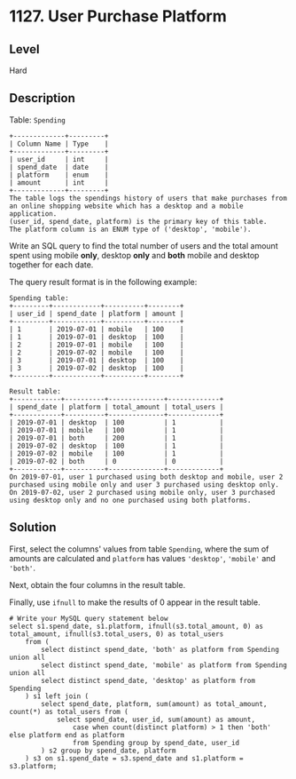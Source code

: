 # 1127. User Purchase Platform
## Level
Hard

## Description
Table: `Spending`
```
+-------------+---------+
| Column Name | Type    |
+-------------+---------+
| user_id     | int     |
| spend_date  | date    |
| platform    | enum    | 
| amount      | int     |
+-------------+---------+
The table logs the spendings history of users that make purchases from an online shopping website which has a desktop and a mobile application.
(user_id, spend_date, platform) is the primary key of this table.
The platform column is an ENUM type of ('desktop', 'mobile').
```
Write an SQL query to find the total number of users and the total amount spent using mobile **only**, desktop **only** and **both** mobile and desktop together for each date.

The query result format is in the following example:
```
Spending table:
+---------+------------+----------+--------+
| user_id | spend_date | platform | amount |
+---------+------------+----------+--------+
| 1       | 2019-07-01 | mobile   | 100    |
| 1       | 2019-07-01 | desktop  | 100    |
| 2       | 2019-07-01 | mobile   | 100    |
| 2       | 2019-07-02 | mobile   | 100    |
| 3       | 2019-07-01 | desktop  | 100    |
| 3       | 2019-07-02 | desktop  | 100    |
+---------+------------+----------+--------+

Result table:
+------------+----------+--------------+-------------+
| spend_date | platform | total_amount | total_users |
+------------+----------+--------------+-------------+
| 2019-07-01 | desktop  | 100          | 1           |
| 2019-07-01 | mobile   | 100          | 1           |
| 2019-07-01 | both     | 200          | 1           |
| 2019-07-02 | desktop  | 100          | 1           |
| 2019-07-02 | mobile   | 100          | 1           |
| 2019-07-02 | both     | 0            | 0           |
+------------+----------+--------------+-------------+ 
On 2019-07-01, user 1 purchased using both desktop and mobile, user 2 purchased using mobile only and user 3 purchased using desktop only.
On 2019-07-02, user 2 purchased using mobile only, user 3 purchased using desktop only and no one purchased using both platforms.
```

## Solution
First, select the columns' values from table `Spending`, where the sum of amounts are calculated and `platform` has values `'desktop'`, `'mobile'` and `'both'`.

Next, obtain the four columns in the result table.

Finally, use `ifnull` to make the results of 0 appear in the result table.
```
# Write your MySQL query statement below
select s1.spend_date, s1.platform, ifnull(s3.total_amount, 0) as total_amount, ifnull(s3.total_users, 0) as total_users
    from (
        select distinct spend_date, 'both' as platform from Spending union all
        select distinct spend_date, 'mobile' as platform from Spending union all
        select distinct spend_date, 'desktop' as platform from Spending
    ) s1 left join (
        select spend_date, platform, sum(amount) as total_amount, count(*) as total_users from (
            select spend_date, user_id, sum(amount) as amount,
                case when count(distinct platform) > 1 then 'both' else platform end as platform
                from Spending group by spend_date, user_id
        ) s2 group by spend_date, platform
    ) s3 on s1.spend_date = s3.spend_date and s1.platform = s3.platform;
```
